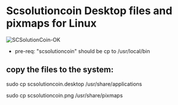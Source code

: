 # Scsolutioncoin Desktop files and pixmaps for Linux

![SCSolutionCoin-OK](http://i.imgur.com/rpzMWd6.png)

* pre-req: "scsolutioncoin" should be cp to /usr/local/bin

## copy the files to the system:

sudo cp scsolutioncoin.desktop /usr/share/applications 

sudo cp scsolutioncoin.png /usr/share/pixmaps
